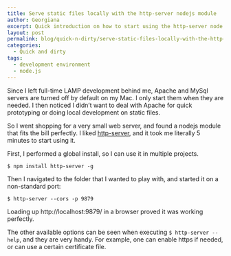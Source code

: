 ```yaml
---
title: Serve static files locally with the http-server nodejs module
author: Georgiana
excerpt: Quick introduction on how to start using the http-server node module to serve local static resources while developing locally.
layout: post
permalink: blog/quick-n-dirty/serve-static-files-locally-with-the-http-server-nodejs-module/
categories:
  - Quick and dirty
tags:
  - development environment
  - node.js
---
```

Since I left full-time LAMP development behind me, Apache and MySql servers are turned off by default on my Mac. I only start them when they are needed. I then noticed I didn&#8217;t want to deal with Apache for quick prototyping or doing local development on static files.

So I went shopping for a very small web server, and found a nodejs module that fits the bill perfectly. I liked [http-server][1], and it took me literally 5 minutes to start using it.

First, I performed a global install, so I can use it in multiple projects.

`$ npm install http-server -g`

Then I navigated to the folder that I wanted to play with, and started it on a non-standard port:

`$ http-server --cors -p 9879`

Loading up http://localhost:9879/ in a browser proved it was working perfectly.

The other available options can be seen when executing `$ http-server --help`, and they are very handy. For example, one can enable https if needed, or can use a certain certificate file.

 [1]: https://github.com/indexzero/http-server
